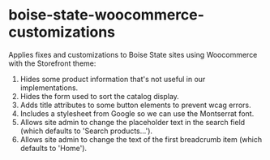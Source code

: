 # boise-state-woocommerce-customizations
Applies fixes and customizations to Boise State sites using Woocommerce with the Storefront theme:
1. Hides some product information that's not useful in our implementations. 
1. Hides the form used to sort the catalog display. 
1. Adds title attributes to some button elements to prevent wcag errors. 
1. Includes a stylesheet from Google so we can use the Montserrat font.
1. Allows site admin to change the placeholder text in the search field (which defaults to 'Search products...').
1. Allows site admin to change the text of the first breadcrumb item (which defaults to 'Home').
